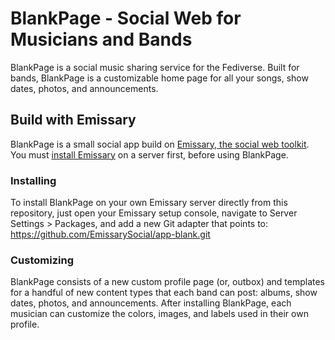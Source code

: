 # BlankPage - Social Web for Musicians and Bands
BlankPage is a social music sharing service for the Fediverse. Built for bands, BlankPage is a customizable home page for all your songs, show dates, photos, and announcements. 

## Build with Emissary
BlankPage is a small social app build on [Emissary, the social web toolkit](https://emissary.dev). You must [install Emissary](https://emissary.dev/installation) on a server first, before using BlankPage.

### Installing
To install BlankPage on your own Emissary server directly from this repository, just open your Emissary setup console, navigate to Server Settings > Packages, and add a new Git adapter that points to: https://github.com/EmissarySocial/app-blank.git

### Customizing
BlankPage consists of a new custom profile page (or, outbox) and templates for a handful of new content types that each band can post: albums, show dates, photos, and announcements.  After installing BlankPage, each musician can customize the colors, images, and labels used in their own profile.
